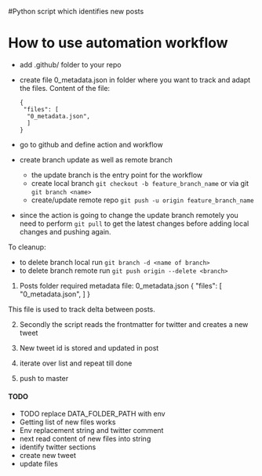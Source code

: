 #Python script which identifies new posts

# How to use automation workflow
- add .github/ folder to your repo
- create file 0_metadata.json in folder where you want to track and adapt the files. Content of the file:
  ```
  {
   "files": [
    "0_metadata.json",
    ]
  }
  ```
- go to github and define action and workflow
- create branch update as well as remote branch
  - the update branch is the entry point for the workflow
  - create local branch `git checkout -b feature_branch_name` or via git `git branch <name>`
  - create/update remote repo `git push -u origin feature_branch_name`

- since the action is going to change the update branch remotely you need to perform `git pull` to get the latest changes before adding local changes and pushing again.

To cleanup:
- to delete branch local run `git branch -d <name of branch>`
- to delete branch remote run `git push origin --delete <branch>`

1.  Posts folder required metadata file:
  0_metadata.json
  {
   "files": [
    "0_metadata.json",
    ]
  }

  This file is used to track delta between posts.

2. Secondly the script reads the frontmatter for twitter and creates a new tweet

3. New tweet id is stored and updated in post

4. iterate over list and repeat till done

5. push to master

#### TODO
- TODO replace DATA_FOLDER_PATH with env
- Getting list of new files works
- Env replacement string and twitter comment
- next read content of new files into string
- identify twitter sections
- create new tweet
- update files
